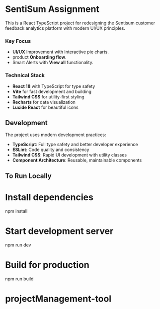 # SentiSum Assignment 
This is a React TypeScript project for redesigning the Sentisum customer feedback analytics platform with modern UI/UX principles.

### Key Focus
- **UI/UX** Improvement with Interactive pie charts.
- product **Onboarding flow**.
- Smart Alerts with **View all** functionality. 


### Technical Stack
- **React 18** with TypeScript for type safety
- **Vite** for fast development and building
- **Tailwind CSS** for utility-first styling
- **Recharts** for data visualization
- **Lucide React** for beautiful icons



## Development
The project uses modern development practices:
- **TypeScript**: Full type safety and better developer experience
- **ESLint**: Code quality and consistency
- **Tailwind CSS**: Rapid UI development with utility classes
- **Component Architecture**: Reusable, maintainable components

## To Run Locally 
# Install dependencies
npm install
# Start development server
npm run dev
# Build for production
npm run build
# projectManagement-tool
